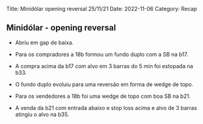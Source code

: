 Title: Minidólar opening reversal 25/11/21
Date: 2022-11-06
Category: Recap

## Minidólar - opening reversal

* Abriu em gap de baixa.

* Para os compradores  a 18b formou um fundo duplo com a SB na b17.

* A compra acima da b17 com alvo em 3 barras do 5 min foi estopada na b33.

* O fundo duplo evoluiu para uma reversão em forma de wedge de topo.

* Para os vendedores a 18b foi uma wedge de topo com boa SB na b21.

* A venda da b21 com entrada abaixo e stop loss acima e alvo de 3 barras atingiu o alvo na b35.
